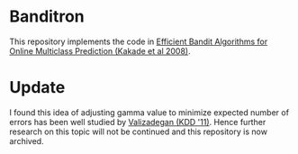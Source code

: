 # Banditron

This repository implements the code in [Efficient Bandit Algorithms for Online Multiclass Prediction (Kakade et al 2008)](https://dl.acm.org/doi/abs/10.1145/1390156.1390212?casa_token=_zuKCr69BFoAAAAA:WLHFurG8A1nvv_AAbj9eLcONpyEA3HMrtwaZ_Rzs7jG7R99G01VmvlYZ2MQQ85zzzk9OAdrLgcOi3A).

# Update

I found this idea of adjusting gamma value to minimize expected number of errors has been well studied by [Valizadegan (KDD '11)](https://dl.acm.org/doi/10.1145/2020408.2020445). Hence further research on this topic will not be continued and this repository is now archived.
